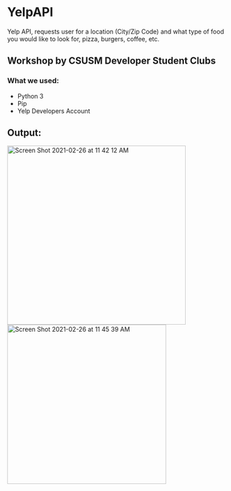 # YelpAPI
Yelp API, requests user for a location (City/Zip Code) and what type of food you would like to look for, pizza, burgers, coffee, etc.

## Workshop by CSUSM Developer Student Clubs
### What we used:
- Python 3
- Pip
- Yelp Developers Account

## Output:

<img width="410" alt="Screen Shot 2021-02-26 at 11 42 12 AM" src="https://user-images.githubusercontent.com/71845592/109347373-f1c1ce00-7827-11eb-91f8-b0825eddb1b7.png">
 
 <img width="365" alt="Screen Shot 2021-02-26 at 11 45 39 AM" src="https://user-images.githubusercontent.com/71845592/109347561-2fbef200-7828-11eb-820d-e6c64e0ac6d3.png">
